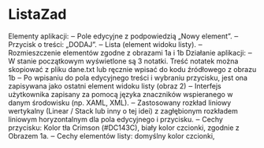 # ListaZad
Elementy aplikacji:
‒ Pole edycyjne z podpowiedzią „Nowy element”.
‒ Przycisk o treści: „DODAJ”.
‒ Lista (element widoku listy).
‒ Rozmieszczenie elementów zgodne z obrazami 1a i 1b
Działanie aplikacji:
‒ W stanie początkowym wyświetlone są 3 notatki. Treść notatek można skopiować z pliku dane.txt lub
ręcznie wpisać do kodu źródłowego z obrazu 1b
‒ Po wpisaniu do pola edycyjnego treści i wybraniu przycisku, jest ona zapisywana jako ostatni element
widoku listy (obraz 2)
‒ Interfejs użytkownika zapisany za pomocą języka znaczników wspieranego w danym środowisku (np.
XAML, XML).
‒ Zastosowany rozkład liniowy wertykalny (Linear / Stack lub inny o tej idei) z zagłębionym rozkładem
liniowym horyzontalnym dla pola edycyjnego i przycisku.
‒ Cechy przycisku: Kolor tła Crimson (#DC143C), biały kolor czcionki, zgodnie z Obrazem 1a.
‒ Cechy elementów listy: domyślny kolor czcionki,
